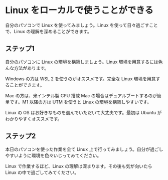 # Linux をローカルで使うことができる

自分のパソコンで Linux を使ってみましょう。Linux を使って日々過ごすことで、Linux の理解を深めることができます。

## ステップ1

自分のパソコンに Linux の環境を構築しましょう。Linux 環境を用意するには色んな方法があります。

Windows の方は WSL 2 を使うのがオススメです。完全な Linux 環境を用意することができます。

Mac の方は、米インテル製 CPU 搭載 Mac の場合はデュアルブートするのが簡単です。M1 以降の方は UTM を使うと Linux の環境を構築しやすいです。

Linux の OS はお好きなものを選んでいただいて大丈夫です。最初は Ubuntu がわかりやすくオススメです。

## ステップ2

本日のパソコンを使った作業を全て Linux 上で行ってみましょう。自分が過ごしやすいように環境を色々いじってみてください。

Linux で作業するほど、Linux の理解は深まります。その後も気が向いたら Linux の中で過ごしてみてください。